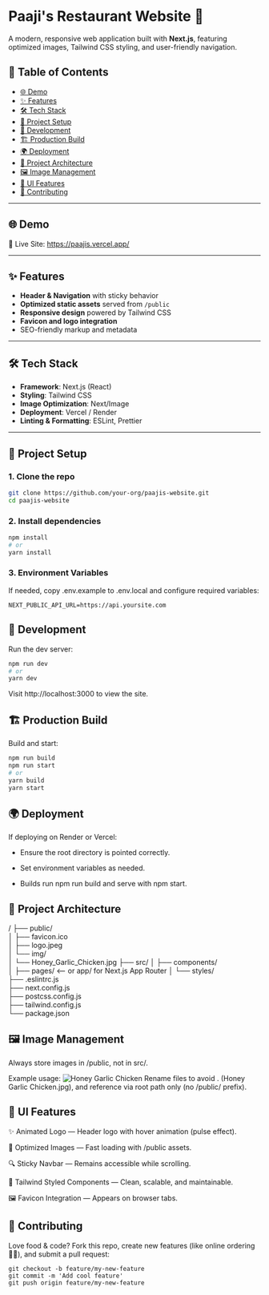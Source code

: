 # Paaji's Restaurant Website 🍲

A modern, responsive web application built with **Next.js**, featuring optimized images, Tailwind CSS styling, and user-friendly navigation.

## 📌 Table of Contents

- [🌐 Demo](#-demo)  
- [✨ Features](#-features)  
- [🛠️ Tech Stack](#-tech-stack)  
- [🚀 Project Setup](#-project-setup)  
- [🧪 Development](#-development)  
- [🏗️ Production Build](#-production-build)  
- [🌍 Deployment](#-deployment)  
- [📁 Project Architecture](#-project-architecture)  
- [🖼️ Image Management](#-image-management)  
- [🎨 UI Features](#-ui-features)  
- [🤝 Contributing](#-contributing)  
---

## 🌐 Demo

🔗 Live Site: https://paajis.vercel.app/

---

## ✨ Features

- **Header & Navigation** with sticky behavior  
- **Optimized static assets** served from `/public`  
- **Responsive design** powered by Tailwind CSS  
- **Favicon and logo integration**  
- SEO-friendly markup and metadata

---

## 🛠️ Tech Stack

- **Framework**: Next.js (React)  
- **Styling**: Tailwind CSS  
- **Image Optimization**: Next/Image  
- **Deployment**: Vercel / Render  
- **Linting & Formatting**: ESLint, Prettier  

---

## 🚀 Project Setup

### 1. Clone the repo
```bash
git clone https://github.com/your-org/paajis-website.git
cd paajis-website
```
### 2. Install dependencies
```bash
npm install
# or
yarn install
```
### 3. Environment Variables
If needed, copy .env.example to .env.local and configure required variables:
```init
NEXT_PUBLIC_API_URL=https://api.yoursite.com
```
## 🧪 Development
Run the dev server:
```bash
npm run dev
# or
yarn dev
```
Visit http://localhost:3000 to view the site.

## 🏗️ Production Build
Build and start:

```bash
npm run build
npm run start
# or
yarn build
yarn start
```
## 🌍 Deployment
If deploying on Render or Vercel:

- Ensure the root directory is pointed correctly.

- Set environment variables as needed.

- Builds run npm run build and serve with npm start.

## 📁 Project Architecture
/
├── public/            
│   ├── favicon.ico     
│   ├── logo.jpeg       
│   └── img/            
│       └── Honey_Garlic_Chicken.jpg
├── src/
│   ├── components/     
│   ├── pages/          <-- or app/ for Next.js App Router
│   └── styles/         
├── .eslintrc.js        
├── next.config.js      
├── postcss.config.js   
├── tailwind.config.js  
└── package.json        

## 🖼️ Image Management
Always store images in /public, not in src/.

Example usage:
<Image 
  src="/img/Honey Garlic Chicken.jpg" 
  alt="Honey Garlic Chicken" 
  width={500} 
  height={300} 
/>
Rename files to avoid . (Honey Garlic Chicken.jpg), and reference via root path only (no /public/ prefix).

## 🎨 UI Features
✨ Animated Logo — Header logo with hover animation (pulse effect).

📸 Optimized Images — Fast loading with /public assets.

🔍 Sticky Navbar — Remains accessible while scrolling.

🎯 Tailwind Styled Components — Clean, scalable, and maintainable.

🖼️ Favicon Integration — Appears on browser tabs.


## 🤝 Contributing
Love food & code? Fork this repo, create new features (like online ordering 👨‍🍳), and submit a pull request:
```
git checkout -b feature/my-new-feature
git commit -m 'Add cool feature'
git push origin feature/my-new-feature
```

